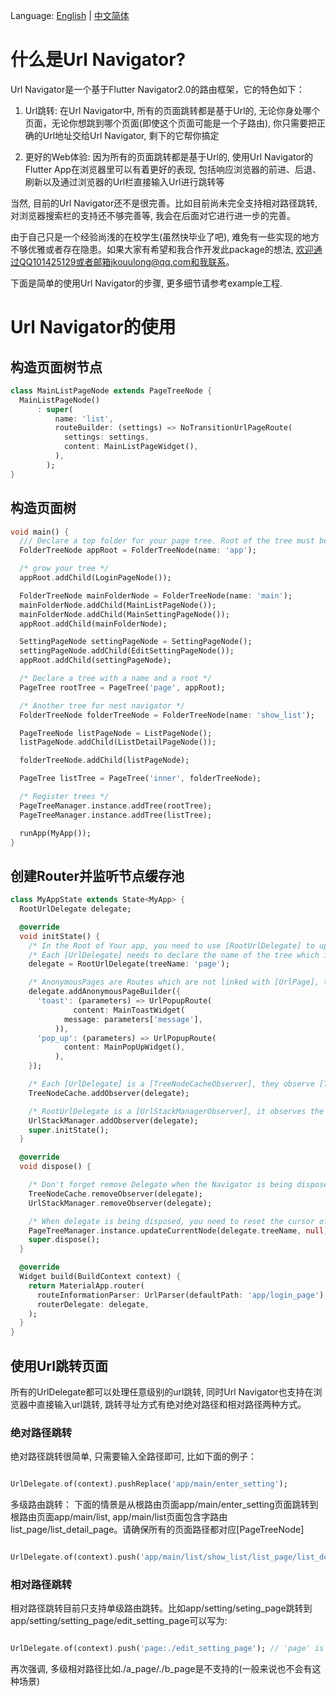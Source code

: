 Language: [English](README.md) | [中文简体](README_ZH.md)

# 什么是Url Navigator?
Url Navigator是一个基于Flutter Navigator2.0的路由框架，它的特色如下：

1. Url跳转: 在Url Navigator中, 所有的页面跳转都是基于Url的, 无论你身处哪个页面，无论你想跳到哪个页面(即使这个页面可能是一个子路由), 你只需要把正确的Url地址交给Url Navigator, 剩下的它帮你搞定

2. 更好的Web体验: 因为所有的页面跳转都是基于Url的, 使用Url Navigator的Flutter App在浏览器里可以有着更好的表现, 包括响应浏览器的前进、后退、刷新以及通过浏览器的Url栏直接输入Url进行跳转等

当然, 目前的Url Navigator还不是很完善。比如目前尚未完全支持相对路径跳转, 对浏览器搜索栏的支持还不够完善等, 我会在后面对它进行进一步的完善。

由于自己只是一个经验尚浅的在校学生(虽然快毕业了吧), 难免有一些实现的地方不够优雅或者存在隐患。如果大家有希望和我合作开发此package的想法, 欢迎通过QQ101425129或者邮箱jkouulong@qq.com和我联系。

下面是简单的使用Url Navigator的步骤, 更多细节请参考example工程.

# Url Navigator的使用

## 构造页面树节点

```dart
class MainListPageNode extends PageTreeNode {
  MainListPageNode()
      : super(
          name: 'list',
          routeBuilder: (settings) => NoTransitionUrlPageRoute(
            settings: settings,
            content: MainListPageWidget(),
          ),
        );
}

```

## 构造页面树

```dart
void main() {
  /// Declare a top folder for your page tree. Root of the tree must be [FolderTreeNode]
  FolderTreeNode appRoot = FolderTreeNode(name: 'app');

  /* grow your tree */
  appRoot.addChild(LoginPageNode());

  FolderTreeNode mainFolderNode = FolderTreeNode(name: 'main');
  mainFolderNode.addChild(MainListPageNode());
  mainFolderNode.addChild(MainSettingPageNode());
  appRoot.addChild(mainFolderNode);

  SettingPageNode settingPageNode = SettingPageNode();
  settingPageNode.addChild(EditSettingPageNode());
  appRoot.addChild(settingPageNode);

  /* Declare a tree with a name and a root */
  PageTree rootTree = PageTree('page', appRoot);

  /* Another tree for nest navigator */
  FolderTreeNode folderTreeNode = FolderTreeNode(name: 'show_list');

  PageTreeNode listPageNode = ListPageNode();
  listPageNode.addChild(ListDetailPageNode());

  folderTreeNode.addChild(listPageNode);

  PageTree listTree = PageTree('inner', folderTreeNode);

  /* Register trees */
  PageTreeManager.instance.addTree(rootTree);
  PageTreeManager.instance.addTree(listTree);

  runApp(MyApp());
}

```

## 创建Router并监听节点缓存池

```dart
class MyAppState extends State<MyApp> {
  RootUrlDelegate delegate;

  @override
  void initState() {
    /* In the Root of Your app, you need to use [RootUrlDelegate] to update url on browser */
    /* Each [UrlDelegate] needs to declare the name of the tree which it cares */
    delegate = RootUrlDelegate(treeName: 'page');

    /* AnonymousPages are Routes which are not linked with [UrlPage], their url won't show. Usually, they are used as alerts in a web page  */
    delegate.addAnonymousPageBuilder({
      'toast': (parameters) => UrlPopupRoute(
              content: MainToastWidget(
            message: parameters['message'],
          )),
      'pop_up': (parameters) => UrlPopupRoute(
            content: MainPopUpWidget(),
          ),
    });

    /* Each [UrlDelegate] is a [TreeNodeCacheObserver], they observe [TreeNodeCache], once there is a page from the tree they care in [TreeNodeCache], they pick it and update themselves */
    TreeNodeCache.addObserver(delegate);

    /* RootUrlDelegate is a [UrlStackManagerObserver], it observes the url stack. Once stack updates, it updates its currentConfiguration and notify the Root Router */
    UrlStackManager.addObserver(delegate);
    super.initState();
  }

  @override
  void dispose() {

    /* Don't forget remove Delegate when the Navigator is being disposed */
    TreeNodeCache.removeObserver(delegate);
    UrlStackManager.removeObserver(delegate);

    /* When delegate is being disposed, you need to reset the cursor of the tree this delegate observes */
    PageTreeManager.instance.updateCurrentNode(delegate.treeName, null);
    super.dispose();
  }

  @override
  Widget build(BuildContext context) {
    return MaterialApp.router(
      routeInformationParser: UrlParser(defaultPath: 'app/login_page'),
      routerDelegate: delegate,
    );
  }
}

```

## 使用Url跳转页面
所有的UrlDelegate都可以处理任意级别的url跳转, 同时Url Navigator也支持在浏览器中直接输入url跳转, 跳转寻址方式有绝对绝对路径和相对路径两种方式。

### 绝对路径跳转
绝对路径跳转很简单, 只需要输入全路径即可, 比如下面的例子：

```dart

UrlDelegate.of(context).pushReplace('app/main/enter_setting');

```

多级路由跳转：
下面的情景是从根路由页面app/main/enter_setting页面跳转到根路由页面app/main/list, app/main/list页面包含字路由list_page/list_detail_page。请确保所有的页面路径都对应[PageTreeNode]

```dart

UrlDelegate.of(context).push('app/main/list/show_list/list_page/list_detail_page', parameters: {'name': 'jack'});

```

### 相对路径跳转
相对路径跳转目前只支持单级路由跳转。比如app/setting/seting_page跳转到app/setting/setting_page/edit_setting_page可以写为:

```dart

UrlDelegate.of(context).push('page:./edit_setting_page'); // 'page' is the name of the tree which you want to user relative path

```

再次强调, 多级相对路径比如./a_page/./b_page是不支持的(一般来说也不会有这种场景)

